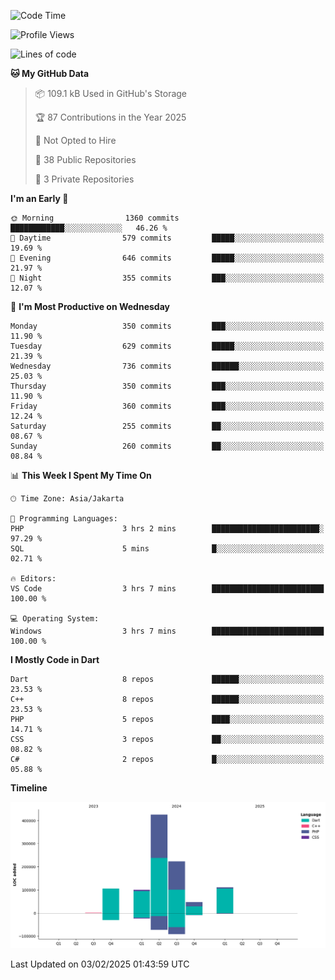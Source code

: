 <!--START_SECTION:waka-->
![Code Time](http://img.shields.io/badge/Code%20Time-393%20hrs%202%20mins-blue)

![Profile Views](http://img.shields.io/badge/Profile%20Views-0-blue)

![Lines of code](https://img.shields.io/badge/From%20Hello%20World%20I%27ve%20Written-1.0%20million%20lines%20of%20code-blue)

**🐱 My GitHub Data** 

> 📦 109.1 kB Used in GitHub's Storage 
 > 
> 🏆 87 Contributions in the Year 2025
 > 
> 🚫 Not Opted to Hire
 > 
> 📜 38 Public Repositories 
 > 
> 🔑 3 Private Repositories 
 > 
**I'm an Early 🐤** 

```text
🌞 Morning                1360 commits        ████████████░░░░░░░░░░░░░   46.26 % 
🌆 Daytime                579 commits         █████░░░░░░░░░░░░░░░░░░░░   19.69 % 
🌃 Evening                646 commits         █████░░░░░░░░░░░░░░░░░░░░   21.97 % 
🌙 Night                  355 commits         ███░░░░░░░░░░░░░░░░░░░░░░   12.07 % 
```
📅 **I'm Most Productive on Wednesday** 

```text
Monday                   350 commits         ███░░░░░░░░░░░░░░░░░░░░░░   11.90 % 
Tuesday                  629 commits         █████░░░░░░░░░░░░░░░░░░░░   21.39 % 
Wednesday                736 commits         ██████░░░░░░░░░░░░░░░░░░░   25.03 % 
Thursday                 350 commits         ███░░░░░░░░░░░░░░░░░░░░░░   11.90 % 
Friday                   360 commits         ███░░░░░░░░░░░░░░░░░░░░░░   12.24 % 
Saturday                 255 commits         ██░░░░░░░░░░░░░░░░░░░░░░░   08.67 % 
Sunday                   260 commits         ██░░░░░░░░░░░░░░░░░░░░░░░   08.84 % 
```


📊 **This Week I Spent My Time On** 

```text
🕑︎ Time Zone: Asia/Jakarta

💬 Programming Languages: 
PHP                      3 hrs 2 mins        ████████████████████████░   97.29 % 
SQL                      5 mins              █░░░░░░░░░░░░░░░░░░░░░░░░   02.71 % 

🔥 Editors: 
VS Code                  3 hrs 7 mins        █████████████████████████   100.00 % 

💻 Operating System: 
Windows                  3 hrs 7 mins        █████████████████████████   100.00 % 
```

**I Mostly Code in Dart** 

```text
Dart                     8 repos             ██████░░░░░░░░░░░░░░░░░░░   23.53 % 
C++                      8 repos             ██████░░░░░░░░░░░░░░░░░░░   23.53 % 
PHP                      5 repos             ████░░░░░░░░░░░░░░░░░░░░░   14.71 % 
CSS                      3 repos             ██░░░░░░░░░░░░░░░░░░░░░░░   08.82 % 
C#                       2 repos             █░░░░░░░░░░░░░░░░░░░░░░░░   05.88 % 
```



**Timeline**

![Lines of Code chart](https://raw.githubusercontent.com/PradiptaAhmad/PradiptaAhmad/main/assets/bar_graph.png)


 Last Updated on 03/02/2025 01:43:59 UTC
<!--END_SECTION:waka-->
